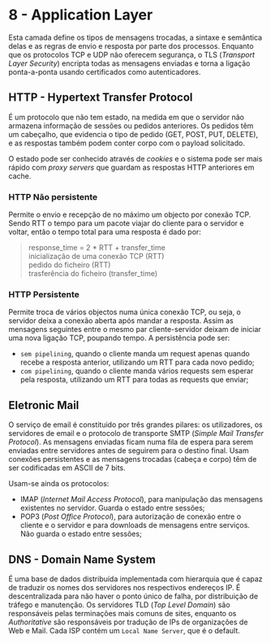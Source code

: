 # 8 - Application Layer

Esta camada define os tipos de mensagens trocadas, a sintaxe e semântica delas e as regras de envio e resposta por parte dos processos. Enquanto que os protocolos TCP e UDP não oferecem segurança, o TLS (*Transport Layer Security*) encripta todas as mensagens enviadas e torna a ligação ponta-a-ponta usando certificados como autenticadores.

## HTTP - Hypertext Transfer Protocol

É um protocolo que não tem estado, na medida em que o servidor não armazena informação de sessões ou pedidos anteriores. Os pedidos têm um cabeçalho, que evidencia o tipo de pedido (GET, POST, PUT, DELETE), e as respostas também podem conter corpo com o payload solicitado.<br>

O estado pode ser conhecido através de *cookies* e o sistema pode ser mais rápido com *proxy servers* que guardam as respostas HTTP anteriores em cache.

### HTTP Não persistente

Permite o envio e recepção de no máximo um objecto por conexão TCP. Sendo RTT o tempo para um pacote viajar do cliente para o servidor e voltar, então o tempo total para uma resposta é dado por:

> response_time = 2 * RTT + transfer_time <br>
> inicialização de uma conexão TCP (RTT) <br>
> pedido do ficheiro (RTT) <br>
> trasferência do ficheiro (transfer_time)  <br>

### HTTP Persistente

Permite troca de vários objectos numa única conexão TCP, ou seja, o servidor deixa a conexão aberta após mandar a resposta. Assim as mensagens seguintes entre o mesmo par cliente-servidor deixam de iniciar uma nova ligação TCP, poupando tempo. A persistência pode ser:
- `sem pipelining`, quando o cliente manda um request apenas quando recebe a resposta anterior, utilizando um RTT para cada novo pedido;
- `com pipelining`, quando o cliente manda vários requests sem esperar pela resposta, utilizando um RTT para todas as requests que enviar;

## Eletronic Mail

O serviço de email é constituido por três grandes pilares: os utilizadores, os servidores de email e o protocolo de transporte SMTP (*Simple Mail Transfer Protocol*). As mensagens enviadas ficam numa fila de espera para serem enviadas entre servidores antes de seguirem para o destino final. Usam conexões persistentes e as mensagens trocadas (cabeça e corpo) têm de ser codificadas em ASCII de 7 bits.

Usam-se ainda os protocolos:
- IMAP (*Internet Mail Access Protocol*), para manipulação das mensagens existentes no servidor. Guarda o estado entre sessões;
- POP3 (*Post Office Protocol*), para autorização de conexão entre o cliente e o servidor e para downloads de mensagens entre serviços. Não guarda o estado entre sessões;

## DNS - Domain Name System

É uma base de dados distribuída implementada com hierarquia que é capaz de traduzir os nomes dos servidores nos respectivos endereços IP. É descentralizada para não haver o ponto único de falha, por distribuição de tráfego e manutenção. Os servidores TLD (*Top Level Domain*) são responsáveis pelas terminações mais comuns de sites, enquanto os *Authoritative* são responsáveis por tradução de IPs de organizações de Web e Mail. Cada ISP contém um `Local Name Server`, que é o default.